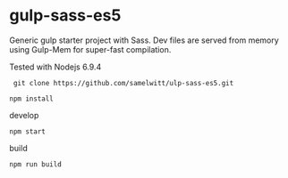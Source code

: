# gulp-sass-es5

Generic gulp starter project with Sass. Dev files are served from memory using Gulp-Mem for super-fast compilation.

Tested with Nodejs 6.9.4

``` git clone https://github.com/samelwitt/ulp-sass-es5.git```

```npm install```

develop

```npm start```

build

```npm run build```
